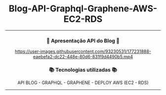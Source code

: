 

<div align="center">

# Blog-API-Graphql-Graphene-AWS-EC2-RDS

<hr>


### 🔭 Apresentação API do Blog 🔭

https://user-images.githubusercontent.com/93230531/177231888-eaebefa2-dc22-448e-80d6-831f9d4490b5.mp4


### 📚 Tecnologias utilizadas 📚
API BLOG - GRAPHQL - GRAPHENE - DEPLOY AWS (EC2 - RDS)

<hr>

</div>
